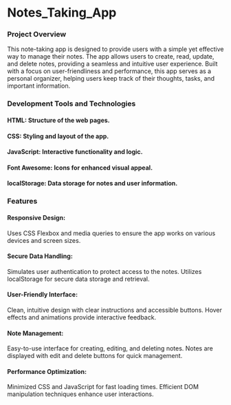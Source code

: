 # Notes_Taking_App
### Project Overview

This note-taking app is designed to provide users with a simple yet effective way to manage their notes. The app allows users to create, read, update, and delete notes, providing a seamless and intuitive user experience. Built with a focus on user-friendliness and performance, this app serves as a personal organizer, helping users keep track of their thoughts, tasks, and important information.

### Development Tools and Technologies
#### HTML: Structure of the web pages.
#### CSS: Styling and layout of the app.
#### JavaScript: Interactive functionality and logic.
#### Font Awesome: Icons for enhanced visual appeal.
#### localStorage: Data storage for notes and user information.

### Features
#### Responsive Design:
Uses CSS Flexbox and media queries to ensure the app works on various devices and screen sizes.
#### Secure Data Handling:
Simulates user authentication to protect access to the notes.
Utilizes localStorage for secure data storage and retrieval.
#### User-Friendly Interface:
Clean, intuitive design with clear instructions and accessible buttons.
Hover effects and animations provide interactive feedback.
#### Note Management:
Easy-to-use interface for creating, editing, and deleting notes.
Notes are displayed with edit and delete buttons for quick management.
#### Performance Optimization:
Minimized CSS and JavaScript for fast loading times.
Efficient DOM manipulation techniques enhance user interactions.
